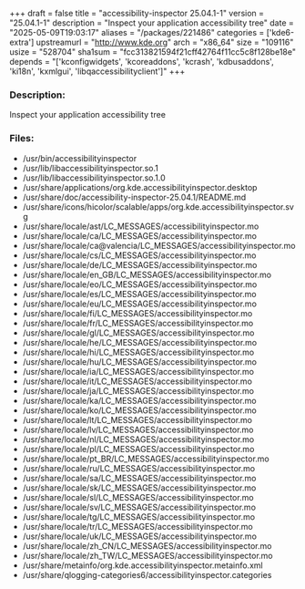 +++
draft = false
title = "accessibility-inspector 25.04.1-1"
version = "25.04.1-1"
description = "Inspect your application accessibility tree"
date = "2025-05-09T19:03:17"
aliases = "/packages/221486"
categories = ['kde6-extra']
upstreamurl = "http://www.kde.org"
arch = "x86_64"
size = "109116"
usize = "528704"
sha1sum = "fcc313821594f21cff42764f11cc5c8f128be18e"
depends = "['kconfigwidgets', 'kcoreaddons', 'kcrash', 'kdbusaddons', 'ki18n', 'kxmlgui', 'libqaccessibilityclient']"
+++
### Description: 
Inspect your application accessibility tree

### Files: 
* /usr/bin/accessibilityinspector
* /usr/lib/libaccessibilityinspector.so.1
* /usr/lib/libaccessibilityinspector.so.1.0
* /usr/share/applications/org.kde.accessibilityinspector.desktop
* /usr/share/doc/accessibility-inspector-25.04.1/README.md
* /usr/share/icons/hicolor/scalable/apps/org.kde.accessibilityinspector.svg
* /usr/share/locale/ast/LC_MESSAGES/accessibilityinspector.mo
* /usr/share/locale/ca/LC_MESSAGES/accessibilityinspector.mo
* /usr/share/locale/ca@valencia/LC_MESSAGES/accessibilityinspector.mo
* /usr/share/locale/cs/LC_MESSAGES/accessibilityinspector.mo
* /usr/share/locale/de/LC_MESSAGES/accessibilityinspector.mo
* /usr/share/locale/en_GB/LC_MESSAGES/accessibilityinspector.mo
* /usr/share/locale/eo/LC_MESSAGES/accessibilityinspector.mo
* /usr/share/locale/es/LC_MESSAGES/accessibilityinspector.mo
* /usr/share/locale/eu/LC_MESSAGES/accessibilityinspector.mo
* /usr/share/locale/fi/LC_MESSAGES/accessibilityinspector.mo
* /usr/share/locale/fr/LC_MESSAGES/accessibilityinspector.mo
* /usr/share/locale/gl/LC_MESSAGES/accessibilityinspector.mo
* /usr/share/locale/he/LC_MESSAGES/accessibilityinspector.mo
* /usr/share/locale/hi/LC_MESSAGES/accessibilityinspector.mo
* /usr/share/locale/hu/LC_MESSAGES/accessibilityinspector.mo
* /usr/share/locale/ia/LC_MESSAGES/accessibilityinspector.mo
* /usr/share/locale/it/LC_MESSAGES/accessibilityinspector.mo
* /usr/share/locale/ja/LC_MESSAGES/accessibilityinspector.mo
* /usr/share/locale/ka/LC_MESSAGES/accessibilityinspector.mo
* /usr/share/locale/ko/LC_MESSAGES/accessibilityinspector.mo
* /usr/share/locale/lt/LC_MESSAGES/accessibilityinspector.mo
* /usr/share/locale/lv/LC_MESSAGES/accessibilityinspector.mo
* /usr/share/locale/nl/LC_MESSAGES/accessibilityinspector.mo
* /usr/share/locale/pl/LC_MESSAGES/accessibilityinspector.mo
* /usr/share/locale/pt_BR/LC_MESSAGES/accessibilityinspector.mo
* /usr/share/locale/ru/LC_MESSAGES/accessibilityinspector.mo
* /usr/share/locale/sa/LC_MESSAGES/accessibilityinspector.mo
* /usr/share/locale/sk/LC_MESSAGES/accessibilityinspector.mo
* /usr/share/locale/sl/LC_MESSAGES/accessibilityinspector.mo
* /usr/share/locale/sv/LC_MESSAGES/accessibilityinspector.mo
* /usr/share/locale/tg/LC_MESSAGES/accessibilityinspector.mo
* /usr/share/locale/tr/LC_MESSAGES/accessibilityinspector.mo
* /usr/share/locale/uk/LC_MESSAGES/accessibilityinspector.mo
* /usr/share/locale/zh_CN/LC_MESSAGES/accessibilityinspector.mo
* /usr/share/locale/zh_TW/LC_MESSAGES/accessibilityinspector.mo
* /usr/share/metainfo/org.kde.accessibilityinspector.metainfo.xml
* /usr/share/qlogging-categories6/accessibilityinspector.categories

